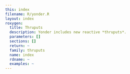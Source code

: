 ```yaml
---
this: index
filename: R/yonder.R
layout: index
roxygen:
  title: Thruputs
  description: Yonder includes new reactive *thruputs*.
  parameters: []
  sections: []
  return: ~
  family: thruputs
  name: index
  rdname: ~
  examples: ~
---
```

